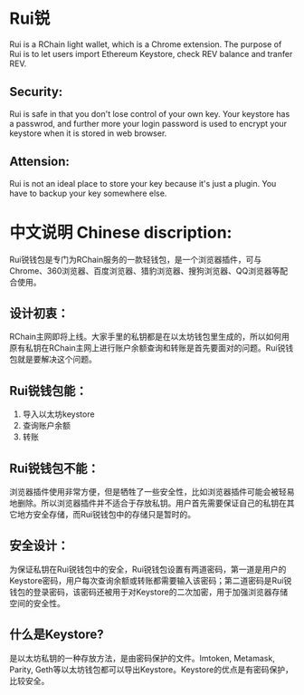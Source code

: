# Rui锐

Rui is a RChain light wallet, which is a Chrome extension. The purpose of Rui is to let users import Ethereum Keystore, check REV balance and tranfer REV.

## Security:
Rui is safe in that you don't lose control of your own key. Your keystore has a passwrod, and further more your login password is used to encrypt your keystore when it is stored in web browser.

## Attension:
Rui is not an ideal place to store your key because it's just a plugin. You have to backup your key somewhere else.



# 中文说明 Chinese discription:
Rui锐钱包是专门为RChain服务的一款轻钱包，是一个浏览器插件，可与Chrome、360浏览器、百度浏览器、猎豹浏览器、搜狗浏览器、QQ浏览器等配合使用。

## 设计初衷：
RChain主网即将上线。大家手里的私钥都是在以太坊钱包里生成的，所以如何用原有私钥在RChain主网上进行账户余额查询和转账是首先要面对的问题。Rui锐钱包就是要解决这个问题。

## Rui锐钱包能：
1. 导入以太坊keystore
2. 查询账户余额
3. 转账

## Rui锐钱包不能：
浏览器插件使用非常方便，但是牺牲了一些安全性，比如浏览器插件可能会被轻易地删除。所以浏览器插件并不适合于存放私钥。用户首先需要保证自己的私钥在其它地方安全存储，而Rui锐钱包中的存储只是暂时的。

## 安全设计：
为保证私钥在Rui锐钱包中的安全，Rui锐钱包设置有两道密码，第一道是用户的Keystore密码，用户每次查询余额或转账都需要输入该密码；第二道密码是Rui锐钱包的登录密码，该密码还被用于对Keystore的二次加密，用于加强浏览器存储空间的安全性。

## 什么是Keystore?
是以太坊私钥的一种存放方法，是由密码保护的文件。Imtoken, Metamask, Parity, Geth等以太坊钱包都可以导出Keystore。Keystore的优点是有密码保护，比较安全。
